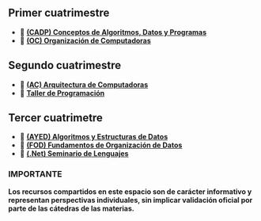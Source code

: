 ## Primer cuatrimestre
- 📘 **[(CADP) Conceptos de Algoritmos, Datos y Programas](https://github.com/franndogil/unlp-info-materias/tree/main/(SI106)%20Conceptos%20de%20Algoritmos%2C%20Datos%20y%20Programas%20(CADP))**
- 📘 **[(OC) Organización de Computadoras](https://github.com/franndogil/unlp-info-materias/tree/main/(SI104)%20Organizaci%C3%B3n%20de%20Computadoras%20(OC))**
## Segundo cuatrimestre
- 📘 **[(AC) Arquitectura de Computadoras](https://github.com/franndogil/unlp-info-materias/tree/main/(SI105)%20Aquitectura%20de%20Computadoras%20(AC))**
- 📘 **[Taller de Programación](https://github.com/franndogil/unlp-info-materias/tree/main/(SI107)%20Taller%20de%20programaci%C3%B3n)**
## Tercer cuatrimetre
- 📘 **[(AYED) Algoritmos y Estructuras de Datos](https://github.com/franndogil/unlp-info-materias)**
- 📘 **[(FOD) Fundamentos de Organización de Datos](https://github.com/franndogil/unlp-info-materias)**
- 📘 **[(.Net) Seminario de Lenguajes](https://github.com/franndogil/unlp-info-materias)**

### IMPORTANTE
**Los recursos compartidos en este espacio son de carácter informativo y representan perspectivas individuales, sin implicar validación oficial por parte de las cátedras de las materias.**
